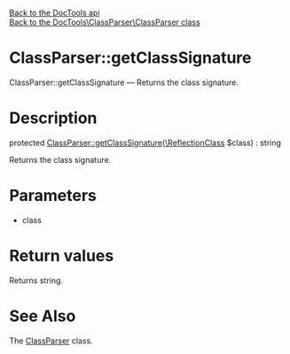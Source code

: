[Back to the DocTools api](https://github.com/lingtalfi/DocTools/blob/master/doc/api/DocTools.md)<br>
[Back to the DocTools\ClassParser\ClassParser class](https://github.com/lingtalfi/DocTools/blob/master/doc/api/DocTools/ClassParser/ClassParser.md)


ClassParser::getClassSignature
================



ClassParser::getClassSignature — Returns the class signature.




Description
================


protected [ClassParser::getClassSignature](https://github.com/lingtalfi/DocTools/blob/master/doc/api/DocTools/ClassParser/ClassParser/getClassSignature.md)([\ReflectionClass](http://php.net/manual/en/class.reflectionclass.php) $class) : string




Returns the class signature.




Parameters
================


- class

    


Return values
================

Returns string.







See Also
================

The [ClassParser](https://github.com/lingtalfi/DocTools/blob/master/doc/api/DocTools/ClassParser/ClassParser.md) class.
